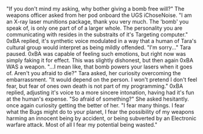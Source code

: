 "If you don't mind my asking, why bother giving a bomb free will?" The weapons officer asked from her pod onboard the UGS iChoseNoise.
"I am an X-ray laser munitions package, thank you very much. The 'bomb' you speak of, is only one part of of a larger whole. The personality you are communicating with resides in the substraits of it's Targeting computer." 0xBA replied, it's synthetic voice modulated in a way that a human of Tara's cultural group would interpret as being mildly offended.
"I'm sorry..." Tara paused. 0xBA was capable of feeling such emotions, but right now was simply faking it for effect. This was slightly dishonest, but then again 0xBA WAS a weapon.
"...I mean like, that bomb powers your lasers when it goes of. Aren't you afraid to die?" Tara asked, her curiosity overcoming the embarrassment.
"It would depend on the person. I won't pretend I don't feel fear, but fear of ones own death is not part of my programming." 0xBA replied, adjusting it's voice to a more sincere intonation, having had it's fun at the human's expense.
"So afraid of something?" She asked hesitantly. once again curiosity getting the better of her.
"I fear many things. I fear what the Bugs might do to your planet, I fear the possibility of my weapons harming an innocent being by accident, or being subverted by an Electronic warfare attack. Most of all I fear my potential being wasted."